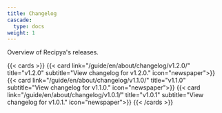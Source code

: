```yaml
---
title: Changelog
cascade:
  type: docs
weight: 1
---
```


Overview of Recipya's releases.

{{< cards >}}
    {{< card link="/guide/en/about/changelog/v1.2.0/"
        title="v1.2.0"
        subtitle="View changelog for v1.2.0."
        icon="newspaper">}}
    {{< card link="/guide/en/about/changelog/v1.1.0/"
        title="v1.1.0"
        subtitle="View changelog for v1.1.0."
        icon="newspaper">}}
    {{< card link="/guide/en/about/changelog/v1.0.1/"
        title="v1.0.1"
        subtitle="View changelog for v1.0.1."
        icon="newspaper">}}
{{< /cards >}}
